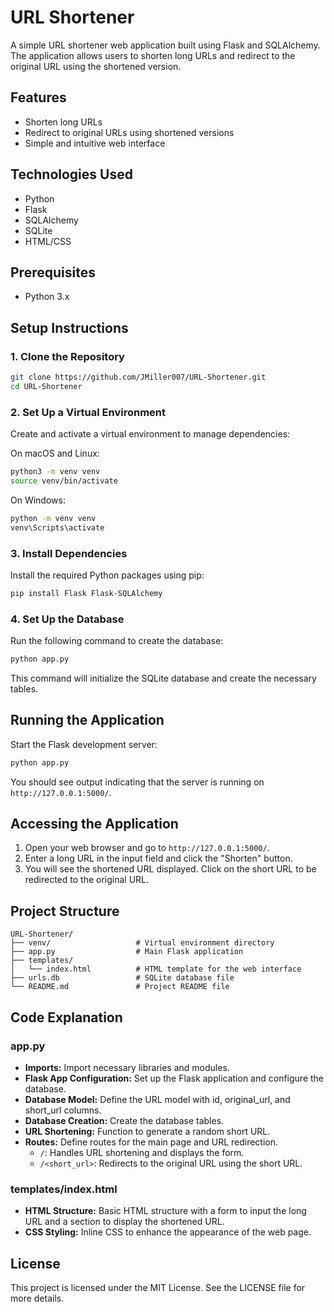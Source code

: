 # URL Shortener

A simple URL shortener web application built using Flask and SQLAlchemy. The application allows users to shorten long URLs and redirect to the original URL using the shortened version.

## Features

- Shorten long URLs
- Redirect to original URLs using shortened versions
- Simple and intuitive web interface

## Technologies Used

- Python
- Flask
- SQLAlchemy
- SQLite
- HTML/CSS

## Prerequisites

- Python 3.x

## Setup Instructions

### 1. Clone the Repository

```bash
git clone https://github.com/JMiller007/URL-Shortener.git
cd URL-Shortener
```

### 2. Set Up a Virtual Environment

Create and activate a virtual environment to manage dependencies:

On macOS and Linux:

```bash
python3 -m venv venv
source venv/bin/activate
```

On Windows:

```bash
python -m venv venv
venv\Scripts\activate
```

### 3. Install Dependencies

Install the required Python packages using pip:

```bash
pip install Flask Flask-SQLAlchemy
```

### 4. Set Up the Database

Run the following command to create the database:

```bash
python app.py
```

This command will initialize the SQLite database and create the necessary tables.

## Running the Application

Start the Flask development server:

```bash
python app.py
```

You should see output indicating that the server is running on `http://127.0.0.1:5000/`.

## Accessing the Application

1. Open your web browser and go to `http://127.0.0.1:5000/`.
2. Enter a long URL in the input field and click the "Shorten" button.
3. You will see the shortened URL displayed. Click on the short URL to be redirected to the original URL.

## Project Structure

```
URL-Shortener/
├── venv/                   # Virtual environment directory
├── app.py                  # Main Flask application
├── templates/
│   └── index.html          # HTML template for the web interface
├── urls.db                 # SQLite database file
└── README.md               # Project README file
```

## Code Explanation

### app.py

- **Imports:** Import necessary libraries and modules.
- **Flask App Configuration:** Set up the Flask application and configure the database.
- **Database Model:** Define the URL model with id, original_url, and short_url columns.
- **Database Creation:** Create the database tables.
- **URL Shortening:** Function to generate a random short URL.
- **Routes:** Define routes for the main page and URL redirection.
  - `/`: Handles URL shortening and displays the form.
  - `/<short_url>`: Redirects to the original URL using the short URL.

### templates/index.html

- **HTML Structure:** Basic HTML structure with a form to input the long URL and a section to display the shortened URL.
- **CSS Styling:** Inline CSS to enhance the appearance of the web page.

## License

This project is licensed under the MIT License. See the LICENSE file for more details.
